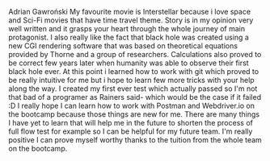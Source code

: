 Adrian Gawroński
My favourite movie is Interstellar because i love space and Sci-Fi movies that have time travel theme. Story is in my opinion very well written and it grasps your heart through the whole journey of main protagonist. I also really like the fact that black hole was created using a new CGI rendering software that was based on theoretical equations provided by Thorne and a group of researchers. Calculations also proved to be correct few years later when humanity was able to observe their first black hole ever.
At this point i learned how to work with git which proved to be really intuitive for me but i hope to learn few more tricks with your help along the way. I created my first ever test which actually passed so I'm not that bad of a programer as Rainers said- which would be the case if it failed :D I really hope I can learn how to work with Postman and Webdriver.io on the bootcamp because those things are new for me. There are many things I have yet to learn that will help me in the future to shorten the process of full flow test for example so I can be helpful for my future team. I'm really positive I can prove myself worthy thanks to the tuition from the whole team on the bootcamp.
